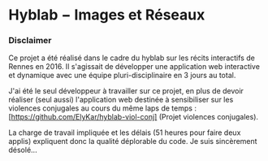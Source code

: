 # Hyblab − Images et Réseaux

### Disclaimer

Ce projet a été réalisé dans le cadre du hyblab sur les récits interactifs de Rennes en 2016. Il s'agissait de développer une application web interactive et dynamique avec une équipe pluri-disciplinaire en 3 jours au total.

J'ai été le seul développeur à travailler sur ce projet, en plus de devoir réaliser (seul aussi) l'application web destinée à sensibiliser sur les violences conjugales au cours du même laps de temps : [https://github.com/ElyKar/hyblab-viol-conj] (Projet violences conjugales).

La charge de travail impliquée et les délais (51 heures pour faire deux applis) expliquent donc la qualité déplorable du code. Je suis sincèrement désolé...
